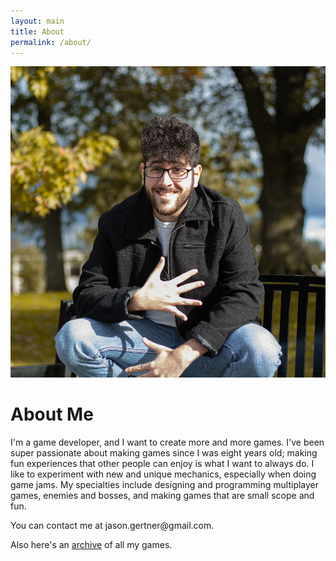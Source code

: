 ```yaml
---
layout: main
title: About
permalink: /about/
---
```


<div style="text-align: center;">
    <img class="main-logo" src="/assets/jason/Jason_23.jpg" alt="Jason"/>
</div>

# About Me
I'm a game developer, and I want to create more and more games. I've been super passionate about making games since I was eight years old; making fun experiences that other people can enjoy is what I want to always do. I like to experiment with new and unique mechanics, especially when doing game jams. My specialties include designing and programming multiplayer games, enemies and bosses, and making games that are small scope and fun.

<p>
You can contact me at jason.gertner@gmail.com.
</p>

<p>
    Also here's an <a href="{{ site.baseurl }}/archive">archive</a> of all my games.
</p>
